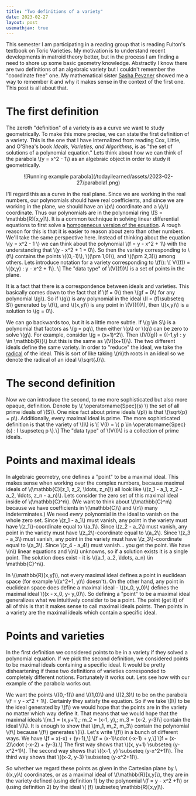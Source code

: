 ```yaml
---
title: "Two definitions of a variety"
date: 2023-02-27
layout: post
usemathjax: true
---
```


This semester I am participating in a reading group that is reading Fulton's textbook on Toric Varieties. My motivation is to understand recent developments in matroid theory better, but in the process I am finding a need to shore up some basic geometry knowledge. Abstractly I know there are two definitions of an algebraic variety but I couldn't remember the "coordinate free" one. My mathematical sister [Sasha Pevzner](https://www-users.cse.umn.edu/~pevzn002/) showed me a way to remember it and why it makes sense in the context of the first one. This post is all about that.

# The first definition

The zeroth "definition" of a variety is as a curve we want to study geometrically. To make this more precise, we can state the first definition of a variety. This is the one that I have internalized from reading Cox, Little, and O'Shea's book *Ideals, Varieties, and Algorithms*, is as "the set of solutions of a polynomial equation." Lets think about how we can think of the parabola \\(y = x^2 - 1\\) as an algebraic object in order to study it geometrically.

<div style="text-align: center;">
![Running example parabola](/todayilearned/assets/2023-02-27/parabola1.png)
</div>
  
I'll regard this as a curve in the real plane. Since we are working in the real numbers, our polynomials should have real coefficients, and since we are working in the plane, we should have an \\(x\\) coordinate and a \\(y\\) coordinate. Thus our polynomials are in the polynomial ring \\(S = \mathbb{R}[x,y]\\). 
It is a common technique in solving linear differential equations to first solve a [homogeneous version of the equation](https://en.wikipedia.org/wiki/Homogeneous_differential_equation). 
A rough reason for this is that it is easier to reason about zero than other numbers. We'll take the same perspective
here. Instead of thinking about the equation \\(y = x^2 - 1 \\) we can think about the polynomial \\(f = y - x^2 + 1\\) with the understanding that \\(y - x^2 + 1 = 0\\). So then the variety corresponding to \\(f\\) contains the points \\((0,-1)\\), \\((\pm 1,0)\\), and \\((\pm 2,3)\\) among others. Lets introduce notation for a variety corresponding to \\(f\\):
\\[ V((f)) = \\{(x,y) : y - x^2 + 1\\}. \\]
The "data type" of \\(V((f))\\) is a set of points in the plane.

It is a fact that there is a correspondence between ideals and varieties.
This basically comes down to the fact that if \\(f = 0\\) then \\(gf = 0\\) for any polynomial \\(g\\).
So if \\(g\\) is any polynomial in the ideal \\(I = (f)\subseteq S\\) generated by \\(f\\), and \\((x,y)\\) is any point in \\(V((f))\\), then \\((x,y)\\) is a solution to \\(g = 0\\).

We can go backwards too, but it is a little more subtle. If \\(g \in S\\) is a polynomial that factors as
\\(g = pq\\), then either \\(p\\) or \\(q\\) can be zero to solve \\(g\\). For example, consider \\(g = (x+1)^2\\).
Then \\(V((g)) = \{(-1,y) : y \in \mathbb{R}\}\\) but this is the same as \\(V((x+1))\\). The two different ideals
define the same variety. In order to "reduce" the ideal, we take the [radical](https://en.wikipedia.org/wiki/Radical_of_an_ideal) of the ideal. This is sort of like taking \\(n\\)th roots in an ideal so we denote the radical
of an ideal \\(\sqrt{J}\\).

# The second definition

Now we can introduce the second, to me more sophisticated but also more opaque, definition.
Denote by \\( \operatorname{Spec}(s) \\) the set of all prime ideals of \\(S\\). One nice fact about prime
ideals \\(p\\) is that \\(\sqrt{p} = p\\). Additionally, every maximal ideal is prime.
The more sophisticated definition is that the variety of \\(I\\) is
\\[ V(I) = \\{ p \in \operatorname{Spec}(s) : I \supseteq p \\}.\\]
The "data type" of \\(V(I)\\) is a collection of prime ideals.

# Points and maximal ideals

In algebraic geometry, one defines a "point" to be a maximal ideal. This makes sense when working over the complex numbers, because maximal ideals
of \\(\mathbb{C}[z_1, z_2, \ldots, z_n]\\) 
all look like \\((z_1 - a_1, z_2 - a_2, \ldots, z_n - a_n)\\).
Lets consider the zero set of this maximal ideal inside of \\(\mathbb{C}^n\\). (We want to think about \\(\mathbb{C}^n\\) because we have coefficients in \\(\mathbb{C}\\) and \\(n\\) many indeterminates.)
We need *every* polynomial in the ideal to vanish on the whole zero set.
Since \\(z_1 - a_1\\) must vanish, any point in the variety must have \\(z_1\\)-coordinate equal to \\(a_1\\).
Since \\(z_2 - a_2\\) must vanish, any point in the variety must have \\(z_2\\)-coordinate equal to \\(a_2\\).
Since \\(z_3 - a_3\\) must vanish, any point in the variety must have \\(z_3\\)-coordinate equal to \\(a_3\\).
Since \\(z_4 - a_4\\) must vanish... you get the point.
We have \\(n\\) linear equations and \\(n\\) unknowns, so if a solution exists it is a single point.
The solution does exist - it is \\((a_1, a_2, \ldots, a_n) \in \mathbb{C}^n\\).

In \\(\mathbb{R}[x,y]\\), not every maximal ideal defines a point in euclidean space (for example
\\((x^2+1, y)\\) doesn't). On the other hand, any point in euclidean space
does define a maximal ideal - \\((x_0, y_0)\\) defines the maximal ideal \\((x - x_0, y- y_0)\\).
So defining a "point" to be a maximal ideal generalizes what we intuitively consider to be a point. 
The point (get it) of all of this is that it makes sense to call maximal ideals points. Then points in a
variety are the maximal ideals which contain a specific ideal.

# Points and varieties

In the first definition we considered points to be in a variety if they solved a polynomial equation.
If we pick the second definition, we considered points to be maximal ideals containing a specific ideal.
It would be pretty disheartening if these two definitions of varieties corresponded to completely different notions.
Fortunately it works out. Lets see how with our example of the parabola works out.

We want the points \\((0,-1)\\) and \\((1,0)\\) and \\((2,3)\\) to be on the parabola \\(f = y - x^2 + 1\\). Certainly they satisfy the equation. 
So if we take \\(I\\) to be the ideal generated by \\(f\\) we would hope that the points are in the variety no matter
which way define it. That means that we would hope that the maximal ideals
\\[m_1 = (x,y+1),\; m_2 = (x-1, y),\; m_3 = (x-2, y-3)\\]
contain the ideal \\(I\\). It is enough to show that \\(m_1, m_2, m_3\\) contain the polynomial \\(f\\) because
\\(f\\) generates \\(I\\). Let's write \\(f\\) in a bunch of different ways. We have
\\[f = x(-x) + (y+1),\\]
\\[f = (x-1)\cdot (-x-1) + y,\\]
\\[f = (x-2)\cdot (-x-2) + (y-3).\\]
The first way shows that \\((x, y+1) \subseteq (y-x^2+1)\\).
The second way shows that \\((x-1, y) \subseteq (y-x^2+1)\\).
The third way shows that \\((x-2, y-3) \subseteq (y-x^2+1)\\).

So whether we regard these points as given in the Cartesian plane by \\((x,y)\\) coordinates, or as a maximal ideal of
\\(\mathbb{R}[x,y]\\), they are in the variety defined (using definition 1) by the polynomial \\(f = y - x^2 +1\\) or 
(using definition 2) by the ideal \\( (f) \subseteq \mathbb{R}[x,y]\\). 
